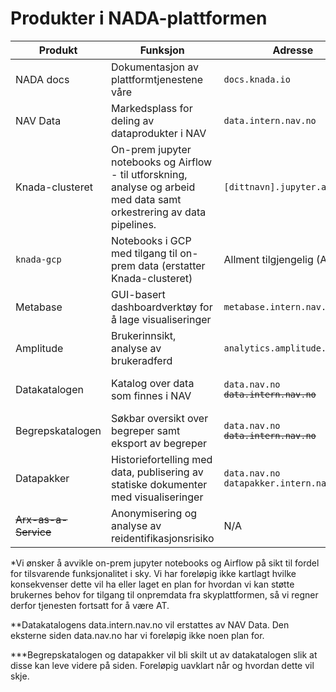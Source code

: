 # Produkter i NADA-plattformen

|Produkt|Funksjon|Adresse|Status|
|---|---|---|---|
|NADA docs|Dokumentasjon av plattformtjenestene våre|`docs.knada.io`|Allment tilgjengelig (AT)|
|NAV Data|Markedsplass for deling av dataprodukter i NAV|`data.intern.nav.no`|Allment tilgjengelig (AT)|
|Knada-clusteret|On-prem jupyter notebooks og Airflow - til utforskning, analyse og arbeid med data samt orkestrering av data pipelines.|`[dittnavn].jupyter.adeo.no`|Under avvikling|
|`knada-gcp`|Notebooks i GCP med tilgang til on-prem data (erstatter Knada-clusteret)|Allment tilgjengelig (AT)|
|Metabase|GUI-basert dashboardverktøy for å lage visualiseringer|`metabase.intern.nav.no`|Allment tilgjengelig (AT)|
|Amplitude|Brukerinnsikt, analyse av brukeradferd|`analytics.amplitude.com/nav`|Allment tilgjengelig (AT)|
|Datakatalogen|Katalog over data som finnes i NAV|`data.nav.no` <br/> <code><del>data.intern.nav.no</del></code>|Under avvikling (**)|
|Begrepskatalogen|Søkbar oversikt over begreper samt eksport av begreper|`data.nav.no` <br/> <code><del>data.intern.nav.no</del></code>| Uavklart (***)|
|Datapakker|Historiefortelling med data, publisering av statiske dokumenter med visualiseringer|`data.nav.no` <br/> `datapakker.intern.nav.no`|Uavklart (***)|
|~~Arx-as-a-Service~~|Anonymisering og analyse av reidentifikasjonsrisiko|N/A|Avviklet|


*Vi ønsker å avvikle on-prem jupyter notebooks og Airflow på sikt til fordel for tilsvarende funksjonalitet i sky.
Vi har foreløpig ikke kartlagt hvilke konsekvenser dette vil ha eller laget en plan for hvordan vi kan støtte brukernes behov for tilgang til onpremdata fra skyplattformen, så vi regner derfor tjenesten fortsatt for å være AT.

**Datakatalogens data.intern.nav.no vil erstattes av NAV Data. Den eksterne siden data.nav.no har vi foreløpig ikke noen plan for.

***Begrepskatalogen og datapakker vil bli skilt ut av datakatalogen slik at disse kan leve videre på siden. Foreløpig uavklart når og hvordan dette vil skje.
